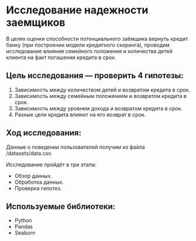 # Исследование надежности заемщиков
В целях оценки способности потенциального заёмщика вернуть кредит банку (при построении модели кредитного скоринга), проводим исследование влияния семейного положения и количества детей клиента на факт погашения кредита в срок.

## Цель исследования — проверить 4 гипотезы:

1. Зависимость между количеством детей и возвратом кредита в срок.
2. Зависимость между семейным положением и возвратом кредита в срок.
3. Зависимость между уровнем дохода и возвратом кредита в срок.
4. Разные цели кредита влияют на его возврат в срок.

## Ход исследования:

Данные о поведении пользователей получим из файла /datasets/data.csv. 

Исследование пройдёт в три этапа:

* Обзор данных.
* Обработка данных.
* Проверка гипотез.

## Используемые библиотеки:
* Python
* Pandas
* Seaborn
